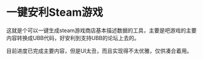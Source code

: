 # 一键安利Steam游戏

这就是个可以一键生成steam游戏商店基本描述数据的工具，主要是吧游戏的主要内容转换成UBB代码，好安利到支持UBB的论坛上去的。

目前进度已完成主要内容，但是UI太丑，而且实现得不太优雅，仅供凑合着用。